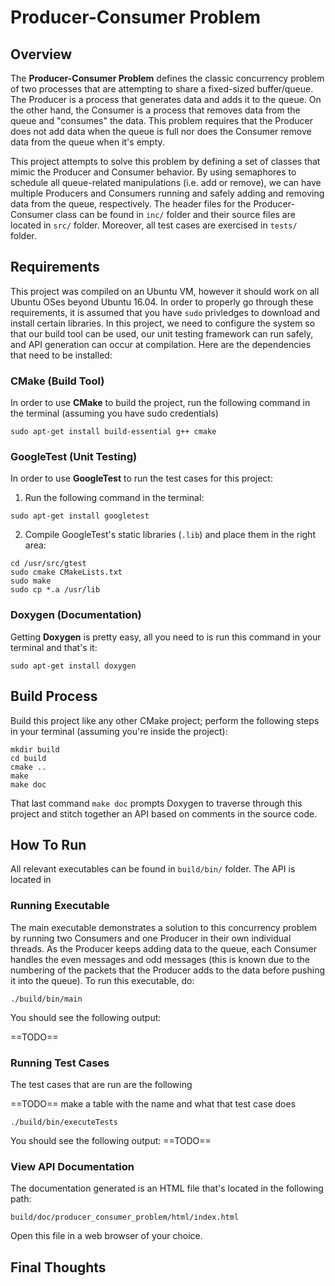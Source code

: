 # Producer-Consumer Problem

## Overview
The **Producer-Consumer Problem** defines the classic concurrency problem of two processes that are attempting to share a fixed-sized buffer/queue. The Producer is a process that generates data and adds it to the queue. On the other hand, the Consumer is a process that removes data from the queue and "consumes" the data. This problem requires that the Producer does not add data when the queue is full nor does the Consumer remove data from the queue when it's empty.

This project attempts to solve this problem by defining a set of classes that mimic the Producer and Consumer behavior. By using semaphores to schedule all queue-related manipulations (i.e. add or remove), we can have multiple Producers and Consumers running and safely adding and removing data from the queue, respectively. The header files for the Producer-Consumer class can be found in `inc/` folder and their source files are located in `src/` folder. Moreover, all test cases are exercised in `tests/` folder.

## Requirements
This project was compiled on an Ubuntu VM, however it should work on all Ubuntu OSes beyond Ubuntu 16.04. In order to properly go through these requirements, it is assumed that you have `sudo` privledges to download and install certain libraries. In this project, we need to configure the system so that our build tool can be used, our unit testing framework can run safely, and API generation can occur at compilation. Here are the dependencies that need to be installed:

### CMake (Build Tool)
In order to use **CMake** to build the project, run the following command in the terminal (assuming you have sudo credentials)
```
sudo apt-get install build-essential g++ cmake
```

### GoogleTest (Unit Testing)
In order to use **GoogleTest** to run the test cases for this project:
1. Run the following command in the terminal:
```
sudo apt-get install googletest
```
2. Compile GoogleTest's static libraries (`.lib`) and place them in the right area:
```
cd /usr/src/gtest
sudo cmake CMakeLists.txt
sudo make
sudo cp *.a /usr/lib
```

### Doxygen (Documentation)
Getting **Doxygen** is pretty easy, all you need to is run this command in your terminal and that's it:
```
sudo apt-get install doxygen
```

## Build Process
Build this project like any other CMake project; perform the following steps in your terminal (assuming you're inside the project):
```
mkdir build
cd build
cmake ..
make
make doc
```
That last command `make doc` prompts Doxygen to traverse through this project and stitch together an API based on comments in the source code.

## How To Run
All relevant executables can be found in `build/bin/` folder. The API is located in 
### Running Executable
The main executable demonstrates a solution to this concurrency problem by running two Consumers and one Producer in their own individual threads. As the Producer keeps adding data to the queue, each Consumer handles the even messages and odd messages (this is known due to the numbering of the packets that the Producer adds to the data before pushing it into the queue). To run this executable, do:

```
./build/bin/main
```

You should see the following output:

==TODO==

### Running Test Cases
The test cases that are run are the following

==TODO== make a table with the name and what that test case does

```
./build/bin/executeTests
```
You should see the following output:
==TODO==

### View API Documentation
The documentation generated is an HTML file that's located in the following path:
```
build/doc/producer_consumer_problem/html/index.html
```
Open this file in a web browser of your choice.

## Final Thoughts


